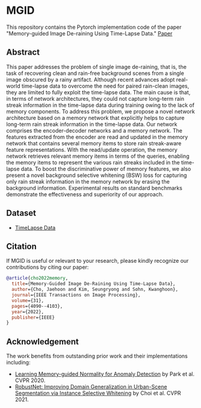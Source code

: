 # MGID
This repository contains the Pytorch implementation code of the paper "Memory-guided Image De-raining Using Time-Lapse Data." [Paper]([https://arxiv.org/abs/2201.01883])

## Abstract

This paper addresses the problem of single image de-raining, that is, the task of recovering clean and rain-free background scenes from a single image obscured by a rainy artifact. Although recent advances adopt real-world time-lapse data to overcome the need for paired rain-clean images, they are limited to fully exploit the time-lapse data. The main cause is that, in terms of network architectures, they could not capture long-term rain streak information in the time-lapse data during training owing to the lack of memory components. To address this problem, we propose a novel network architecture based on a memory network that explicitly helps to capture long-term rain streak information in the time-lapse data. Our network comprises the encoder-decoder networks and a memory network. The features extracted from the encoder are read and updated in the memory network that contains several memory items to store rain streak-aware feature representations. With the read/update operation, the memory network retrieves relevant memory items in terms of the queries, enabling the memory items to represent the various rain streaks included in the time-lapse data. To boost the discriminative power of memory features, we also present a novel background selective whitening (BSW) loss for capturing only rain streak information in the memory network by erasing the background information. Experimental results on standard benchmarks demonstrate the effectiveness and superiority of our approach.


## Dataset

- [TimeLapse Data](https://drive.google.com/file/d/1scs_LN4Rk6M0VEzYYnCPWTfuHISd_8f-/view?usp=drive_link)


## Citation

If MGID is useful or relevant to your research, please kindly recognize our contributions by citing our paper:

```bibtex
@article{cho2022memory,
  title={Memory-Guided Image De-Raining Using Time-Lapse Data},
  author={Cho, Jaehoon and Kim, Seungryong and Sohn, Kwanghoon},
  journal={IEEE Transactions on Image Processing},
  volume={31},
  pages={4090--4103},
  year={2022},
  publisher={IEEE}
}
```

## Acknowledgement

The work benefits from outstanding prior work and their implementations including:
- [Learning Memory-guided Normality for Anomaly Detection](https://github.com/cvlab-yonsei/MNAD) by Park et al. CVPR 2020.
- [RobustNet: Improving Domain Generalization in Urban-Scene Segmentation via Instance Selective Whitening](https://github.com/shachoi/RobustNet) by Choi et al. CVPR 2021.
